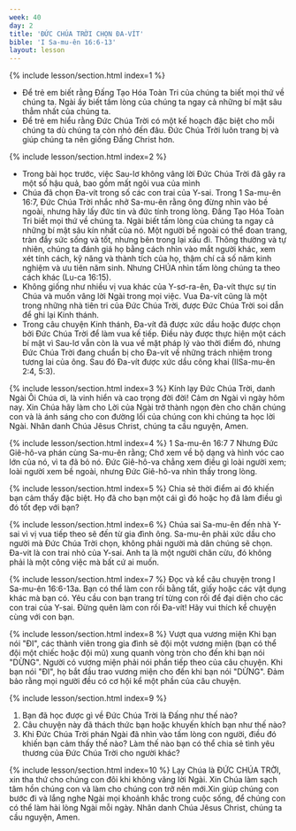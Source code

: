 ```yaml
---
week: 40
day: 2
title: 'ĐỨC CHÚA TRỜI CHỌN ĐA-VÍT'
bible: 'I Sa-mu-ên 16:6-13'
layout: lesson
---
```



{% include lesson/section.html index=1 %}
- Để trẻ em biết rằng Đấng Tạo Hóa Toàn Tri của chúng ta biết mọi thứ về chúng ta. Ngài ấy biết tấm lòng của chúng ta ngay cả những bí mật sâu thẳm nhất của chúng ta.
- Để trẻ em hiểu rằng Đức Chúa Trời có một kế hoạch đặc biệt cho mỗi chúng ta dù chúng ta còn nhỏ đến đâu. Đức Chúa Trời luôn trang bị và giúp chúng ta nên giống Đấng Christ hơn.


{% include lesson/section.html index=2 %}
- Trong bài học trước, việc Sau-lơ không vâng lời Đức Chúa Trời đã gây ra một số hậu quả, bao gồm mất ngôi vua của mình
- Chúa đã chọn Đa-vít trong số các con trai của Y-sai. Trong 1 Sa-mu-ên 16:7, Đức Chúa Trời nhắc nhở Sa-mu-ên rằng ông đừng nhìn vào bề ngoài, nhưng hãy lấy đức tin và đức tính trong lòng. Đấng Tạo Hóa Toàn Tri biết mọi thứ về chúng ta. Ngài biết tấm lòng của chúng ta ngay cả những bí mật sâu kín nhất của nó. Một người bề ngoài có thể đoan trang, tràn đầy sức sống và tốt, nhưng bên trong lại xấu đi. Thông thường và tự nhiên, chúng ta đánh giá họ bằng cách nhìn vào mắt người khác, xem xét tính cách, kỹ năng và thành tích của họ, thậm chí cả số năm kinh nghiệm và ưu tiên năm sinh. Nhưng CHÚA nhìn tấm lòng chúng ta theo cách khác (Lu-ca 16:15).
- Không giống như nhiều vị vua khác của Y-sơ-ra-ên, Đa-vít thực sự tin Chúa và muốn vâng lời Ngài trong mọi việc. Vua Đa-vít cũng là một trong những nhà tiên tri của Đức Chúa Trời, được Đức Chúa Trời soi dẫn để ghi lại Kinh thánh.
- Trong câu chuyện Kinh thánh, Đa-vít đã được xức dầu hoặc được chọn bởi Đức Chúa Trời để làm vua kế tiếp. Điều này được thực hiện một cách bí mật vì Sau-lơ vẫn còn là vua về mặt pháp lý vào thời điểm đó, nhưng Đức Chúa Trời đang chuẩn bị cho Đa-vít về những trách nhiệm trong tương lai của ông. Sau đó Đa-vít được xức dầu công khai (IISa-mu-ên 2:4, 5:3).


{% include lesson/section.html index=3 %}
Kính lạy Đức Chúa Trời, danh Ngài Ôi Chúa ơi, là vinh hiển và cao trọng đời đời! Cảm ơn Ngài vì ngày hôm nay. Xin Chúa hãy làm cho Lời của Ngài trở thành ngọn đèn cho chân chúng con và là ánh sáng cho con đường lối của chúng con khi chúng ta học lời Ngài. Nhân danh Chúa Jêsus Christ, chúng ta cầu nguyện, Amen.


{% include lesson/section.html index=4 %}
1 Sa-mu-ên 16:7
7 Nhưng Đức Giê-hô-va phán cùng Sa-mu-ên rằng; Chớ xem về bộ dạng và hình vóc cao lớn của nó, vì ta đã bỏ nó. Đức Giê-hô-va chẳng xem điều gì loài người xem; loài người xem bề ngoài, nhưng Đức Giê-hô-va nhìn thấy trong lòng.


{% include lesson/section.html index=5 %}
Chia sẻ thời điểm ai đó khiến bạn cảm thấy đặc biệt.
Họ đã cho bạn một cái gì đó hoặc họ đã làm điều gì đó tốt đẹp với bạn?


{% include lesson/section.html index=6 %}
Chúa sai Sa-mu-ên đến nhà Y-sai vì vị vua tiếp theo sẽ đến từ gia đình ông. Sa-mu-ên phải xức dầu cho người mà Đức Chúa Trời chọn, không phải người mà dân chúng sẽ chọn. Đa-vit là con trai nhỏ của Y-sai. Anh ta là một người chăn cừu, đó không phải là một công việc mà bất cứ ai muốn.


{% include lesson/section.html index=7 %}
Đọc và kể câu chuyện trong I Sa-mu-ên 16:6-13a. Bạn có thể làm con rối bằng tất, giấy hoặc các vật dụng khác mà bạn có. Yêu cầu con bạn trang trí từng con rối để đại diện cho các con trai của Y-sai. Đừng quên làm con rối Đa-vít! Hãy vui thích kể chuyện cùng với con bạn.



{% include lesson/section.html index=8 %}
Vượt qua vương miện
Khi bạn nói "ĐI", các thành viên trong gia đình sẽ đội một vương miện (bạn có thể đội một chiếc hoặc đội mũ) xung quanh vòng tròn cho đến khi bạn nói "DỪNG". Người có vương miện phải nói phần tiếp theo của câu chuyện. Khi bạn nói "ĐI", họ bắt đầu trao vương miện cho đến khi bạn nói "DỪNG". Đảm bảo rằng mọi người đều có cơ hội kể một phần của câu chuyện.


{% include lesson/section.html index=9 %}
1. Bạn đã học được gì về Đức Chúa Trời là Đấng như thế nào?
2. Câu chuyện này đã thách thức bạn hoặc khuyến khích bạn như thế nào?
3. Khi Đức Chúa Trời phán Ngài đã nhìn vào tấm lòng con người, điều đó khiến bạn cảm thấy thế nào? Làm thế nào bạn có thể chia sẻ tình yêu thương của Đức Chúa Trời cho người khác?


{% include lesson/section.html index=10 %}
Lạy Chúa là ĐỨC CHÚA TRỜI, xin tha thứ cho chúng con đôi khi không vâng lời Ngài. Xin Chúa làm sạch tâm hồn chúng con và làm cho chúng con trở nên mới.Xin giúp chúng con bước đi và lắng nghe Ngài mọi khoảnh khắc trong cuộc sống, để chúng con có thể làm hài lòng Ngài mỗi ngày. Nhân danh Chúa Jêsus Christ, chúng ta cầu nguyện, Amen.